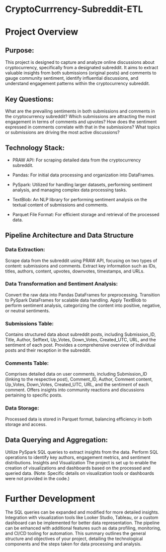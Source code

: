 # CryptoCurrrency-Subreddit-ETL

# Project Overview
## Purpose:
This project is designed to capture and analyze online discussions about cryptocurrency, specifically from a designated subreddit. It aims to extract valuable insights from both submissions (original posts) and comments to gauge community sentiment, identify influential discussions, and understand engagement patterns within the cryptocurrency subreddit.

## Key Questions:

What are the prevailing sentiments in both submissions and comments in the cryptocurrency subreddit?
Which submissions are attracting the most engagement in terms of comments and upvotes?
How does the sentiment expressed in comments correlate with that in the submissions?
What topics or submissions are driving the most active discussions?

## Technology Stack:

- PRAW API: For scraping detailed data from the cryptocurrency subreddit.
  
- Pandas: For initial data processing and organization into DataFrames.
  
- PySpark: Utilized for handling larger datasets, performing sentiment analysis, and managing complex data processing tasks.

- TextBlob: An NLP library for performing sentiment analysis on the textual content of submissions and comments.

- Parquet File Format: For efficient storage and retrieval of the processed data.

## Pipeline Architecture and Data Structure

### Data Extraction:

Scrape data from the subreddit using PRAW API, focusing on two types of content: submissions and comments.
Extract key information such as IDs, titles, authors, content, upvotes, downvotes, timestamps, and URLs.

### Data Transformation and Sentiment Analysis:

Convert the raw data into Pandas DataFrames for preprocessing.
Transition to PySpark DataFrames for scalable data handling.
Apply TextBlob to perform sentiment analysis, categorizing the content into positive, negative, or neutral sentiments.

### Submissions Table:

Contains structured data about subreddit posts, including Submission_ID, Title, Author, Selftext, Up_Votes, Down_Votes, Created_UTC, URL, and the sentiment of each post.
Provides a comprehensive overview of individual posts and their reception in the subreddit.

### Comments Table:

Comprises detailed data on user comments, including Submission_ID (linking to the respective post), Comment_ID, Author, Comment content, Up_Votes, Down_Votes, Created_UTC, URL, and the sentiment of each comment.
Offers insights into community reactions and discussions pertaining to specific posts.

### Data Storage:

Processed data is stored in Parquet format, balancing efficiency in both storage and access.

## Data Querying and Aggregation:

Utilize PySpark SQL queries to extract insights from the data.
Perform SQL operations to identify key authors, engagement metrics, and sentiment distributions.
Insights and Visualization
The project is set up to enable the creation of visualizations and dashboards based on the processed and queried data. (Note: Specific details on visualization tools or dashboards were not provided in the code.)

# Further Development
The SQL queries can be expanded and modified for more detailed insights.
Integration with visualization tools like Looker Studio, Tableau, or a custom dashboard can be implemented for better data representation.
The pipeline can be enhanced with additional features such as data profiling, monitoring, and CI/CD tooling for automation.
This summary outlines the general structure and objectives of your project, detailing the technological components and the steps taken for data processing and analysis.
